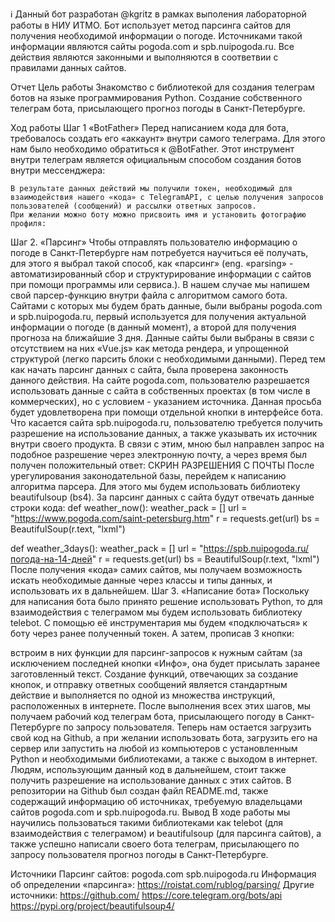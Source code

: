 ℹ️ Данный бот разработан @kgritz в рамках выполения лабораторной работы в НИУ ИТМО. Бот использует метод парсинга сайтов для получения необходимой информации о погоде. Источниками такой информации являются сайты pogoda.com и spb.nuipogoda.ru. Все действия являются законными и выполняются в соответвии с правилами данных сайтов.

Отчет
Цель работы 
Знакомство с библиотекой для создания телеграм ботов на языке программирования Python. Создание собственного телеграм бота, присылающего прогноз погоды в Санкт-Петербурге.

Ход работы
Шаг 1 «BotFather»
Перед написанием кода для бота, требовалось создать его «аккаунт» внутри самого телеграма. Для этого нам было необходимо обратиться к @BotFather. Этот инструмент внутри телеграм является официальным способом создания ботов внутри мессенджера:
 
	В результате данных действий мы получили токен, необходимый для взаимодействия нашего «кода» с TelegramAPI, с целью получения запросов пользователей (сообщений) и рассылки ответных запросов. 
	При желании можно боту можно присвоить имя и установить фотографию профиля:
 
 
Шаг 2. «Парсинг»
	Чтобы отправлять пользователю информацию о погоде в Санкт-Петербурге нам потребуется научиться её получать, для этого я выбрал такой способ, как «парсинг» (eng. «parsing» - автоматизированный сбор и структурирование информации с сайтов при помощи программы или сервиса.).  В нашем случае мы напишем свой парсер-функцию внутри файла с алгоритмом самого бота. Сайтами с которых мы будем брать данные, были выбраны pogoda.com и spb.nuipogoda.ru, первый используется для получения актуальной информации о погоде (в данный момент), а второй для получения прогноза на ближайшие 3 дня.
	Данные сайты были выбраны в связи с отсутствием на них «Vue.js» как метода рендера, и упрощенной структурой (легко парсить блоки с необходимыми данными).
	Перед тем как начать парсинг данных с сайта, была проверена законность данного действия.
	На сайте pogoda.com, пользователю разрешается использовать данные с сайта в собственных проектах (в том числе в коммерческих), но с условием - указанием источника. Данная просьба будет удовлетворена при помощи отдельной кнопки в интерфейсе бота.
	Что касается сайта spb.nuipogoda.ru, пользователю требуется получить разрешение на использование данных, а также указывать их источник внутри своего продукта. В связи с этим, мною был направлен запрос на подобное разрешение через электронную почту, а через время был получен положительный ответ: 
СКРИН РАЗРЕШЕНИЯ С ПОЧТЫ
	После урегулирования законодательной базы, перейдем к написанию алгоритма парсера. Для этого мы будем использовать библиотеку beautifulsoup (bs4). За парсинг данных с сайта будут отвечать данные строки кода:
def weather_now():
    weather_pack = []
    url = "https://www.pogoda.com/saint-petersburg.htm"
    r = requests.get(url)
    bs = BeautifulSoup(r.text, "lxml")

def weather_3days():
    weather_pack = []
    url = "https://spb.nuipogoda.ru/погода-на-14-дней"
    r = requests.get(url)
    bs = BeautifulSoup(r.text, "lxml")
	После получения «кода» самих сайтов, мы получаем возможность искать необходимые данные через классы и типы данных, и использовать их в дальнейшем.
Шаг 3. «Написание бота»
	Поскольку для написания бота было принято решение использовать Python, то для взаимодействия с телеграмом мы будем использовать библиотеку telebot. С помощью её инструментария мы будем «подключаться» к боту через ранее полученный токен. А затем, прописав 3 кнопки:
 
встроим в них функции для парсинг-запросов к нужным сайтам (за исключением последней кнопки «Инфо», она будет присылать заранее заготовленный текст.
	Создание функций, отвечающих за создание кнопок, и отправку ответных сообщений является стандартным действие и выполняется по одной из множества инструкций, расположенных в интернете.
	После выполнения всех этих шагов, мы получаем рабочий код телеграм бота, присылающего погоду в Санкт-Петербурге по запросу пользователя. Теперь нам остается загрузить свой код на Github, а при желании использовать бота, загрузить его на сервер или запустить на любой из компьютеров с установленным Python и необходимыми библиотеками, а также с выходом в интернет. Людям, использующим данный код в дальнейшем, стоит также получить разрешение на использование данных с этих сайтов. В репозитории на Github был создан файл README.md, также содержащий информацию об источниках, требуемую владельцами сайтов pogoda.com и spb.nuipogoda.ru.
Вывод
В ходе работы мы научились пользоваться такими библиотеками как telebot (для взаимодействия с телеграмом) и beautifulsoup (для парсинга сайтов), а также успешно написали своего бота телеграм, присылающего по запросу пользователя прогноз погоды в Санкт-Петербурге.

Источники
Парсинг сайтов:
pogoda.com
spb.nuipogoda.ru
Информация об определении «парсинга»:
https://roistat.com/rublog/parsing/
Другие источники:
https://github.com/
https://core.telegram.org/bots/api
https://pypi.org/project/beautifulsoup4/


